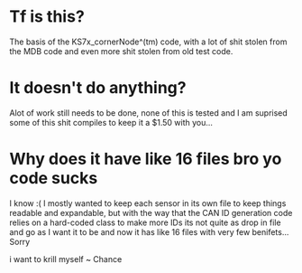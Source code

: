 # Tf is this?
The basis of the KS7x\_cornerNode^(tm) code, with a lot of shit stolen from the MDB code and even more shit stolen from old test code.

# It doesn't do anything?
Alot of work still needs to be done, none of this is tested and I am suprised some of this shit compiles to keep it a $1.50 with you...

# Why does it have like 16 files bro yo code sucks
I know :( 
I mostly wanted to keep each sensor in its own file to keep things readable and expandable, but with the way that the CAN ID generation code relies on a hard-coded class to make more IDs its not quite as drop in file and go as I want it to be and now it has like 16 files with very few benifets... Sorry

i want to krill myself
~ Chance
